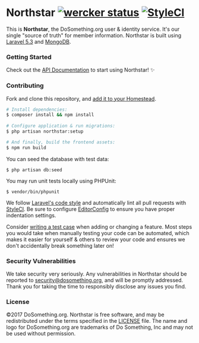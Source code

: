 # Northstar [![wercker status](https://app.wercker.com/status/109bce734be9a06703562876265f5bd9/s/dev "wercker status")](https://app.wercker.com/project/byKey/109bce734be9a06703562876265f5bd9) [![StyleCI](https://styleci.io/repos/26884886/shield?style=flat-rounded)](https://styleci.io/repos/26884886)

This is __Northstar__, the DoSomething.org user & identity service. It's our single "source of truth" for member information.
Northstar is built using [Laravel 5.3](https://laravel.com/docs/5.3) and [MongoDB](https://www.mongodb.com).

### Getting Started

Check out the [API Documentation](https://github.com/DoSomething/northstar/blob/dev/documentation/README.md) to start using
Northstar! :sparkles:

### Contributing

Fork and clone this repository, and [add it to your Homestead](https://github.com/DoSomething/communal-docs/blob/master/Homestead/readme.md).

```sh
# Install dependencies:
$ composer install && npm install
    
# Configure application & run migrations:
$ php artisan northstar:setup

# And finally, build the frontend assets:
$ npm run build
```

You can seed the database with test data:

    $ php artisan db:seed

You may run unit tests locally using PHPUnit:

    $ vendor/bin/phpunit
    
We follow [Laravel's code style](http://laravel.com/docs/5.3/contributions#coding-style) and automatically
lint all pull requests with [StyleCI](https://styleci.io/repos/26884886). Be sure to configure
[EditorConfig](http://editorconfig.org) to ensure you have proper indentation settings.

Consider [writing a test case](http://laravel.com/docs/5.3/testing) when adding or changing a feature.
Most steps you would take when manually testing your code can be automated, which makes it easier for
yourself & others to review your code and ensures we don't accidentally break something later on!

### Security Vulnerabilities
We take security very seriously. Any vulnerabilities in Northstar should be reported to [security@dosomething.org](mailto:security@dosomething.org),
and will be promptly addressed. Thank you for taking the time to responsibly disclose any issues you find.

### License
&copy;2017 DoSomething.org. Northstar is free software, and may be redistributed under the terms specified
in the [LICENSE](https://github.com/DoSomething/northstar/blob/dev/LICENSE) file. The name and logo for
DoSomething.org are trademarks of Do Something, Inc and may not be used without permission.
